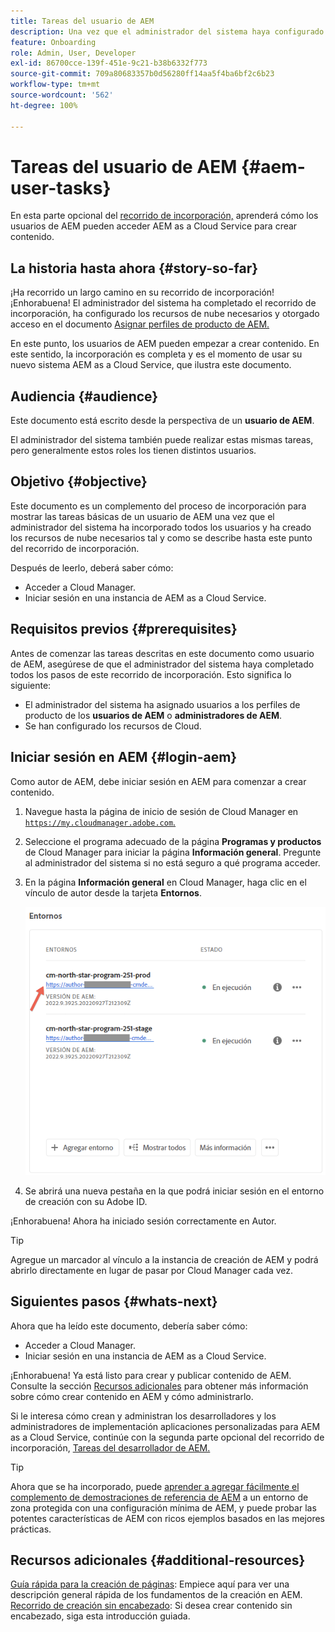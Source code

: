 ```yaml
---
title: Tareas del usuario de AEM
description: Una vez que el administrador del sistema haya configurado los recursos de nube necesarios, aprenda cómo los usuarios de AEM pueden acceder a AEM as a Cloud Service para crear contenido.
feature: Onboarding
role: Admin, User, Developer
exl-id: 86700cce-139f-451e-9c21-b38b6332f773
source-git-commit: 709a80683357b0d56280ff14aa5f4ba6bf2c6b23
workflow-type: tm+mt
source-wordcount: '562'
ht-degree: 100%

---
```



# Tareas del usuario de AEM {#aem-user-tasks}

En esta parte opcional del [recorrido de incorporación,](overview.md) aprenderá cómo los usuarios de AEM pueden acceder AEM as a Cloud Service para crear contenido.

## La historia hasta ahora {#story-so-far}

¡Ha recorrido un largo camino en su recorrido de incorporación! ¡Enhorabuena! El administrador del sistema ha completado el recorrido de incorporación, ha configurado los recursos de nube necesarios y otorgado acceso en el documento [Asignar perfiles de producto de AEM.](assign-profiles-aem.md)

En este punto, los usuarios de AEM pueden empezar a crear contenido. En este sentido, la incorporación es completa y es el momento de usar su nuevo sistema AEM as a Cloud Service, que ilustra este documento.

## Audiencia {#audience}

Este documento está escrito desde la perspectiva de un **usuario de AEM**.

El administrador del sistema también puede realizar estas mismas tareas, pero generalmente estos roles los tienen distintos usuarios.

## Objetivo {#objective}

Este documento es un complemento del proceso de incorporación para mostrar las tareas básicas de un usuario de AEM una vez que el administrador del sistema ha incorporado todos los usuarios y ha creado los recursos de nube necesarios tal y como se describe hasta este punto del recorrido de incorporación.

Después de leerlo, deberá saber cómo:

* Acceder a Cloud Manager.
* Iniciar sesión en una instancia de AEM as a Cloud Service.

## Requisitos previos {#prerequisites}

Antes de comenzar las tareas descritas en este documento como usuario de AEM, asegúrese de que el administrador del sistema haya completado todos los pasos de este recorrido de incorporación. Esto significa lo siguiente:

* El administrador del sistema ha asignado usuarios a los perfiles de producto de los **usuarios de AEM** o **administradores de AEM**.
* Se han configurado los recursos de Cloud.

## Iniciar sesión en AEM {#login-aem}

Como autor de AEM, debe iniciar sesión en AEM para comenzar a crear contenido.

1. Navegue hasta la página de inicio de sesión de Cloud Manager en [`https://my.cloudmanager.adobe.com`.](https://my.cloudmanager.adobe.com/)

1. Seleccione el programa adecuado de la página **Programas y productos** de Cloud Manager para iniciar la página **Información general**. Pregunte al administrador del sistema si no está seguro a qué programa acceder.

1. En la página **Información general** en Cloud Manager, haga clic en el vínculo de autor desde la tarjeta **Entornos**.

   ![Tarjeta Entornos](/help/journey-onboarding/assets/author-environ.png)

1. Se abrirá una nueva pestaña en la que podrá iniciar sesión en el entorno de creación con su Adobe ID.

¡Enhorabuena! Ahora ha iniciado sesión correctamente en Autor.

>[!TIP]
>
>Agregue un marcador al vínculo a la instancia de creación de AEM y podrá abrirlo directamente en lugar de pasar por Cloud Manager cada vez.

## Siguientes pasos {#whats-next}

Ahora que ha leído este documento, debería saber cómo:

* Acceder a Cloud Manager.
* Iniciar sesión en una instancia de AEM as a Cloud Service.

¡Enhorabuena! Ya está listo para crear y publicar contenido de AEM. Consulte la sección [Recursos adicionales](#additional-resources) para obtener más información sobre cómo crear contenido en AEM y cómo administrarlo.

Si le interesa cómo crean y administran los desarrolladores y los administradores de implementación aplicaciones personalizadas para AEM as a Cloud Service, continúe con la segunda parte opcional del recorrido de incorporación, [Tareas del desarrollador de AEM.](developers.md)

>[!TIP]
>
>Ahora que se ha incorporado, puede [aprender a agregar fácilmente el complemento de demostraciones de referencia de AEM](/help/journey-sites/demos-add-on/overview.md) a un entorno de zona protegida con una configuración mínima de AEM, y puede probar las potentes características de AEM con ricos ejemplos basados en las mejores prácticas.

## Recursos adicionales {#additional-resources}

[Guía rápida para la creación de páginas](/help/sites-cloud/authoring/getting-started/quick-start.md): Empiece aquí para ver una descripción general rápida de los fundamentos de la creación en AEM.
[Recorrido de creación sin encabezado](/help/journey-headless/author/overview.md): Si desea crear contenido sin encabezado, siga esta introducción guiada.
